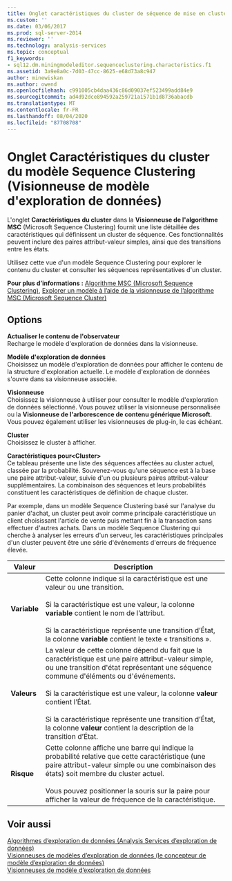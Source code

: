 ```yaml
---
title: Onglet caractéristiques du cluster de séquence de mise en clusters (visionneuse de modèle d’exploration de données) | Microsoft Docs
ms.custom: ''
ms.date: 03/06/2017
ms.prod: sql-server-2014
ms.reviewer: ''
ms.technology: analysis-services
ms.topic: conceptual
f1_keywords:
- sql12.dm.miningmodeleditor.sequenceclustering.characteristics.f1
ms.assetid: 3a9e8a0c-7d03-47cc-8625-e68d73a8c947
author: minewiskan
ms.author: owend
ms.openlocfilehash: c991005cb4daa436c86d09037ef523499add84e9
ms.sourcegitcommit: ad4d92dce894592a259721a1571b1d8736abacdb
ms.translationtype: MT
ms.contentlocale: fr-FR
ms.lasthandoff: 08/04/2020
ms.locfileid: "87708708"
---
```

# <a name="sequence-clustering-cluster-characteristics-tab-mining-model-viewer"></a>Onglet Caractéristiques du cluster du modèle Sequence Clustering (Visionneuse de modèle d'exploration de données)
  L'onglet **Caractéristiques du cluster** dans la **Visionneuse de l'algorithme MSC** (Microsoft Sequence Clustering) fournit une liste détaillée des caractéristiques qui définissent un cluster de séquence. Ces fonctionnalités peuvent inclure des paires attribut-valeur simples, ainsi que des transitions entre les états.  
  
 Utilisez cette vue d'un modèle Sequence Clustering pour explorer le contenu du cluster et consulter les séquences représentatives d'un cluster.  
  
 **Pour plus d’informations :** [Algorithme MSC (Microsoft Sequence Clustering)](data-mining/microsoft-sequence-clustering-algorithm.md), [Explorer un modèle à l’aide de la visionneuse de l’algorithme MSC (Microsoft Sequence Cluster)](data-mining/browse-a-model-using-the-microsoft-sequence-cluster-viewer.md)  
  
## <a name="options"></a>Options  
 **Actualiser le contenu de l'observateur**  
 Recharge le modèle d'exploration de données dans la visionneuse.  
  
 **Modèle d'exploration de données**  
 Choisissez un modèle d'exploration de données pour afficher le contenu de la structure d'exploration actuelle. Le modèle d'exploration de données s'ouvre dans sa visionneuse associée.  
  
 **Visionneuse**  
 Choisissez la visionneuse à utiliser pour consulter le modèle d'exploration de données sélectionné. Vous pouvez utiliser la visionneuse personnalisée ou la **Visionneuse de l'arborescence de contenu générique Microsoft**. Vous pouvez également utiliser les visionneuses de plug-in, le cas échéant.  
  
 **Cluster**  
 Choisissez le cluster à afficher.  
  
 **Caractéristiques pour\<Cluster>**  
 Ce tableau présente une liste des séquences affectées au cluster actuel, classée par la probabilité. Souvenez-vous qu'une séquence est à la base une paire attribut-valeur, suivie d'un ou plusieurs paires attribut-valeur supplémentaires. La combinaison des séquences et leurs probabilités constituent les caractéristiques de définition de chaque cluster.  
  
 Par exemple, dans un modèle Sequence Clustering basé sur l'analyse du panier d'achat, un cluster peut avoir comme principale caractéristique un client choisissant l'article de vente puis mettant fin à la transaction sans effectuer d'autres achats. Dans un modèle Sequence Clustering qui cherche à analyser les erreurs d'un serveur, les caractéristiques principales d'un cluster peuvent être une série d'événements d'erreurs de fréquence élevée.  
  
|Valeur|Description|  
|-----------|-----------------|  
|**Variable**|Cette colonne indique si la caractéristique est une valeur ou une transition.<br /><br /> Si la caractéristique est une valeur, la colonne **variable** contient le nom de l’attribut.<br /><br /> Si la caractéristique représente une transition d’État, la colonne **variable** contient le texte « transitions ».|  
|**Valeurs**|La valeur de cette colonne dépend du fait que la caractéristique est une paire attribut-valeur simple, ou une transition d'état représentant une séquence commune d'éléments ou d'événements.<br /><br /> Si la caractéristique est une valeur, la colonne **valeur** contient l’État.<br /><br /> Si la caractéristique représente une transition d’État, la colonne **valeur** contient la description de la transition d’État.|  
|**Risque**|Cette colonne affiche une barre qui indique la probabilité relative que cette caractéristique (une paire attribut-valeur simple ou une combinaison des états) soit membre du cluster actuel.<br /><br /> Vous pouvez positionner la souris sur la paire pour afficher la valeur de fréquence de la caractéristique.|  
  
## <a name="see-also"></a>Voir aussi  
 [Algorithmes d’exploration de données &#40;Analysis Services d’exploration de données&#41;](data-mining/data-mining-algorithms-analysis-services-data-mining.md)   
 [Visionneuses de modèles d’exploration de données &#40;le concepteur de modèle d’exploration de données&#41;](mining-model-viewers-data-mining-model-designer.md)   
 [Visionneuses de modèle d’exploration de données](data-mining/data-mining-model-viewers.md)  
  
  
